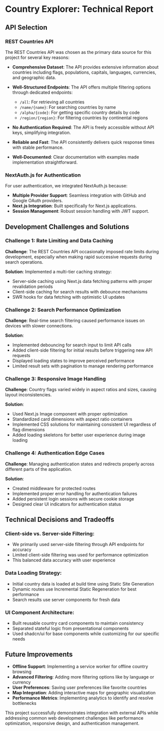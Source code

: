 # Country Explorer: Technical Report

## API Selection

### REST Countries API

The REST Countries API was chosen as the primary data source for this project for several key reasons:

- **Comprehensive Dataset**: The API provides extensive information about countries including flags, populations, capitals, languages, currencies, and geographic data.

- **Well-Structured Endpoints**: The API offers multiple filtering options through dedicated endpoints:
  - `/all`: For retrieving all countries
  - `/name/{name}`: For searching countries by name
  - `/alpha/{code}`: For getting specific country details by code
  - `/region/{region}`: For filtering countries by continental regions

- **No Authentication Required**: The API is freely accessible without API keys, simplifying integration.

- **Reliable and Fast**: The API consistently delivers quick response times with stable performance.

- **Well-Documented**: Clear documentation with examples made implementation straightforward.

### NextAuth.js for Authentication

For user authentication, we integrated NextAuth.js because:

- **Multiple Provider Support**: Seamless integration with GitHub and Google OAuth providers.
- **Next.js Integration**: Built specifically for Next.js applications.
- **Session Management**: Robust session handling with JWT support.

## Development Challenges and Solutions

### Challenge 1: Rate Limiting and Data Caching

**Challenge**: The REST Countries API occasionally imposed rate limits during development, especially when making rapid successive requests during search operations.

**Solution**: Implemented a multi-tier caching strategy:
- Server-side caching using Next.js data fetching patterns with proper revalidation periods
- Client-side caching for search results with debounce mechanisms
- SWR hooks for data fetching with optimistic UI updates

### Challenge 2: Search Performance Optimization

**Challenge**: Real-time search filtering caused performance issues on devices with slower connections.

**Solution**:
- Implemented debouncing for search input to limit API calls
- Added client-side filtering for initial results before triggering new API requests
- Displayed loading states to improve perceived performance
- Limited result sets with pagination to manage rendering performance

### Challenge 3: Responsive Image Handling

**Challenge**: Country flags varied widely in aspect ratios and sizes, causing layout inconsistencies.

**Solution**:
- Used Next.js Image component with proper optimization
- Standardized card dimensions with aspect ratio containers
- Implemented CSS solutions for maintaining consistent UI regardless of flag dimensions
- Added loading skeletons for better user experience during image loading

### Challenge 4: Authentication Edge Cases

**Challenge**: Managing authentication states and redirects properly across different parts of the application.

**Solution**:
- Created middleware for protected routes
- Implemented proper error handling for authentication failures
- Added persistent login sessions with secure cookie storage
- Designed clear UI indicators for authentication status

## Technical Decisions and Tradeoffs

### Client-side vs. Server-side Filtering:
- We primarily used server-side filtering through API endpoints for accuracy
- Limited client-side filtering was used for performance optimization
- This balanced data accuracy with user experience

### Data Loading Strategy:
- Initial country data is loaded at build time using Static Site Generation
- Dynamic routes use Incremental Static Regeneration for best performance
- Search results use server components for fresh data

### UI Component Architecture:
- Built reusable country card components to maintain consistency
- Separated stateful logic from presentational components
- Used shadcn/ui for base components while customizing for our specific needs

## Future Improvements

- **Offline Support**: Implementing a service worker for offline country browsing
- **Advanced Filtering**: Adding more filtering options like by language or currency
- **User Preferences**: Saving user preferences like favorite countries
- **Map Integration**: Adding interactive maps for geographic visualization
- **Performance Metrics**: Implementing analytics to identify and resolve bottlenecks

This project successfully demonstrates integration with external APIs while addressing common web development challenges like performance optimization, responsive design, and authentication management.
